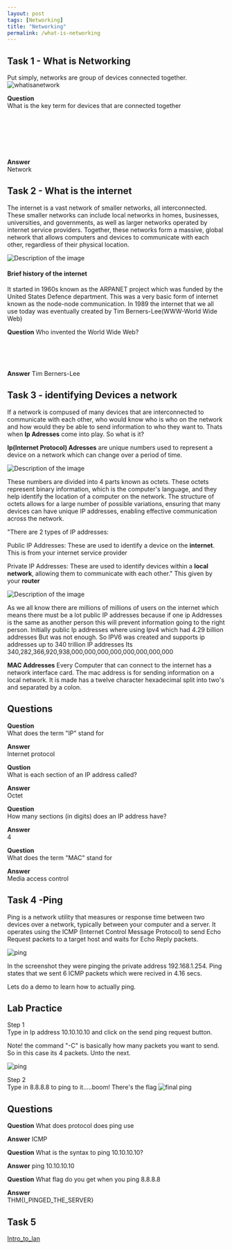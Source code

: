 ```yaml
---
layout: post
tags: [Networking]
title: "Networking"
permalink: /what-is-networking
---
```

## Task 1 - What is Networking ##

Put simply, networks are group of devices connected together.
![whatisanetwork](whatisanetwork.png)

**Question**<br>
What is the key term for devices that are connected together




<br>
<br>
<br>
<br>
<br>

**Answer**
<br>
Network


## Task 2 - What is the internet ##

The internet is a vast network of smaller networks, all interconnected. These smaller networks can include local networks in homes, businesses, universities, and governments, as well as larger networks operated by internet service providers. Together, these networks form a massive, global network that allows computers and devices to communicate with each other, regardless of their physical location.



![Description of the image](internetimg.png)

#### Brief history of the internet ###

It  started in 1960s known as  the ARPANET project which was funded by the United States Defence department. This was a very basic form of internet known as the node-node communication. In 1989 the internet that we all use today was eventually  created by Tim Berners-Lee(WWW-World Wide Web)




**Question**
Who invented the World Wide Web?


<br>
<br>
<br>


**Answer**
Tim Berners-Lee




## Task 3 - identifying Devices a network
If a network is compused of many devices that are interconnected to communicate with each other, who would know who is who on the network and how would they be able to send information to who they want to. Thats when **Ip Adresses** come into play. So what is it?

**Ip(Internet Protocol) Adresses** are unique numbers used to represent a device on a network which can change over a period of time.

![Description of the image](octects.png)

These numbers are divided into 4 parts known as octets. These octets represent binary information, which is the computer's language, and they help identify the location of a computer on the network. The structure of octets allows for a large number of possible variations, ensuring that many devices can have unique IP addresses, enabling effective communication across the network.

"There are 2 types of IP addresses:

Public IP Addresses: These are used to identify a device on the **internet**. This is from your internet service provider

Private IP Addresses: These are used to identify devices within a **local network**, allowing them to communicate with each other." This given by your **router**  



![Description of the image](Public&Privateadress.png)

As we all know there are millions of millions of users on the internet which means there must be a lot public IP addresses because if one ip Addresses is the same as another person this will prevent information going to the right person. Initially public Ip addresses where using Ipv4 which had 4.29 billion addresses But was not enough. So IPV6 was created and supports ip addresses up to  340 trillion IP addresses Its 340,282,366,920,938,000,000,000,000,000,000,000,000

**MAC Addresses**
Every Computer that can connect to the internet has a network interface card.  The mac address is for  sending information on a local network. It is made has a twelve character hexadecimal split into two's and separated by a colon.


## Questions ##


**Question**<br>
What does the term "IP" stand for


**Answer**<br>
Internet protocol



**Qustion**<br>
What is each section of an IP address called?



**Answer**<br>
Octet


**Question**<br>
 How many sections (in digits) does an IP address have?

**Answer**<br>
4

**Question**<br>
What does the term "MAC" stand for

**Answer**<br>
Media access control


## Task 4 -Ping   ##


 Ping is a network utility that measures or response time between two devices over a network, typically between your computer and a server. It operates using the ICMP (Internet Control Message Protocol) to send Echo Request packets to a target host and waits for Echo Reply packets.

 ![ping](ping.png)


In the screenshot they were pinging the private address 192.168.1.254. Ping states that we sent 6 ICMP packets which were recived in 4.16 secs.


Lets do a demo to learn how to actually ping.

## Lab Practice ##

Step 1<br>
Type in Ip address 10.10.10.10 and click on the send ping request button.

Note!  the command "-C" is basically how many packets you want to send. So in this case its 4 packets. Unto the next.


![ping](pingtest.png)


Step 2 <br>
Type in 8.8.8.8 to ping to it.....boom! There's the flag
![final ping](ping888.png)


## Questions ##

**Question**
What does protocol
does ping use

**Answer**
ICMP


**Question**
What is the syntax to ping 10.10.10.10?

**Answer**
ping 10.10.10.10

**Question**
What flag do you get when you ping 8.8.8.8

**Answer**<br>
THM{I_PINGED_THE_SERVER}


## Task 5 ##
[Intro_to_lan](intro_to_lan)


<!-- This is a comment in Markdown
#
Nice so i am  recognisable and others can recognise me on a network and have the ability so send types of information. How and where do i send the information to? This is done through Ports

#Ports are the channels where protocol can send their  information -->
